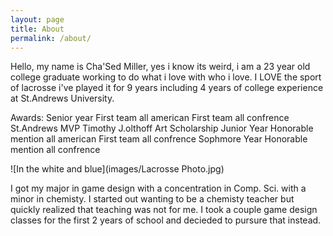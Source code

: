 ```yaml
---
layout: page
title: About
permalink: /about/
---
```

Hello, my name is Cha'Sed Miller, yes i know its weird, i am a 23 year old college graduate working to do what i love with who i love. I LOVE the sport of lacrosse i've played it for 9 years including 4 years of college experience at St.Andrews University. 

Awards:
Senior year
	First team all american
	First team all confrence
	St.Andrews MVP
	Timothy J.olthoff Art Scholarship
Junior Year
	Honorable mention all american
	First team all confrence
Sophmore Year
	Honorable mention all confrence

![In the white and blue](images/Lacrosse Photo.jpg)

I got my major in game design with a concentration in Comp. Sci. with a minor in chemisty. I started out wanting to be a chemisty teacher but quickly realized that teaching was not for me. I took a couple game design classes for the first 2 years of school and decieded to pursure that instead.







<!-- This is the base Jekyll theme. You can find out more info about customizing your Jekyll theme, as well as basic Jekyll usage documentation at [jekyllrb.com](https://jekyllrb.com/)

You can find the source code for the Jekyll new theme at:
{% include icon-github.html username="jekyll" %} /
[minima](https://github.com/jekyll/minima)

You can find the source code for Jekyll at
{% include icon-github.html username="jekyll" %} /
[jekyll](https://github.com/jekyll/jekyll) -->
